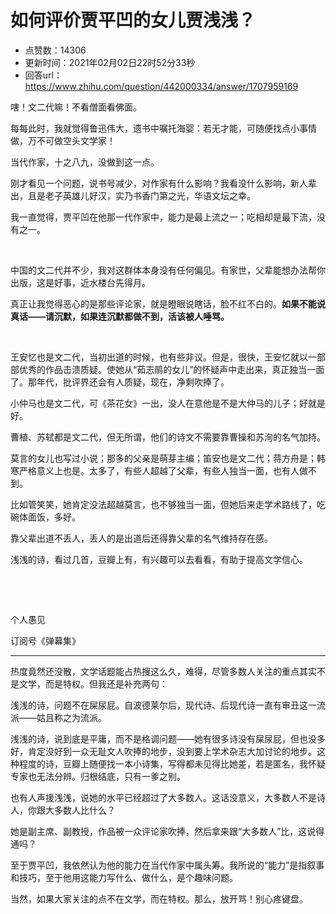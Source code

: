 # 如何评价贾平凹的女儿贾浅浅？
- 点赞数：14306
- 更新时间：2021年02月02日22时52分33秒
- 回答url：https://www.zhihu.com/question/442000334/answer/1707959169
<body>
 <p data-pid="7cNurveD">嗐！文二代嘛！不看僧面看佛面。</p>
 <p data-pid="6Bb5-TYC">每每此时，我就觉得鲁迅伟大，遗书中嘱托海婴：若无才能，可随便找点小事情做，万不可做空头文学家！</p>
 <p data-pid="FB5kJTvM">当代作家，十之八九，没做到这一点。</p>
 <p data-pid="ZrdbD6iX">刚才看见一个问题，说书号减少，对作家有什么影响？我看没什么影响，新人辈出，且是老子英雄儿好汉，实乃书香门第之光，华语文坛之幸。</p>
 <p data-pid="QR-1dLFU">我一直觉得，贾平凹在他那一代作家中，能力是最上流之一；吃相却是最下流，没有之一。</p>
 <p class="ztext-empty-paragraph"><br></p>
 <p data-pid="O14ldhPc">中国的文二代并不少，我对这群体本身没有任何偏见。有家世，父辈能想办法帮你出版，这是好事，近水楼台先得月。</p>
 <p data-pid="U9BWoD_v">真正让我觉得恶心的是那些评论家，就是瞪眼说瞎话，脸不红不白的。<b>如果不能说真话——请沉默，如果连沉默都做不到，活该被人唾骂。</b></p>
 <p class="ztext-empty-paragraph"><br></p>
 <p data-pid="zBl4t14_">王安忆也是文二代，当初出道的时候，也有些非议。但是，很快，王安忆就以一部部优秀的作品击溃质疑。使她从“茹志鹃的女儿”的怀疑声中走出来，真正独当一面了。那年代，批评界还会有人质疑，现在，净剩吹捧了。</p>
 <p data-pid="5h16mmZO">小仲马也是文二代，可《茶花女》一出，没人在意他是不是大仲马的儿子；好就是好。</p>
 <p data-pid="fVBSQRLN">曹植、苏轼都是文二代，但无所谓，他们的诗文不需要靠曹操和苏洵的名气加持。</p>
 <p data-pid="-nSRg8HV">莫言的女儿也写过小说；那多的父亲是萌芽主编；笛安也是文二代；蒋方舟是；韩寒严格意义上也是。太多了，有些人超越了父辈，有些人独当一面，也有人做不到。</p>
 <p data-pid="xzdCsbX8">比如管笑笑，她肯定没法超越莫言，也不够独当一面，但她后来走学术路线了，吃碗体面饭，多好。</p>
 <p data-pid="IcdKEOww">靠父辈出道不丢人，丢人的是出道后还得靠父辈的名气维持存在感。</p>
 <p data-pid="y4LgFOBx">浅浅的诗，看过几首，豆瓣上有，有兴趣可以去看看，有助于提高文学信心。</p>
 <p class="ztext-empty-paragraph"><br></p>
 <p class="ztext-empty-paragraph"><br></p>
 <p data-pid="mG9nVfT4">个人愚见</p>
 <p data-pid="rf2SbAiI">订阅号《弹幕集》</p>
 <hr>
 <p data-pid="tynJ4aE8">热度竟然还没散，文学话题能占热搜这么久，难得，尽管多数人关注的重点其实不是文学，而是特权。但我还是补充两句：</p>
 <p data-pid="rcon5X18">浅浅的诗，问题不在屎尿屁。自波德莱尔后，现代诗、后现代诗一直有审丑这一流派——姑且称之为流派。</p>
 <p data-pid="N54f_vmV">浅浅的诗，说到底是平庸，而不是格调问题——她有很多诗没有屎尿屁，但也没多好，肯定没好到一众无耻文人吹捧的地步，没到要上学术杂志大加讨论的地步。这种程度的诗，豆瓣上随便找一本小诗集，写得都未见得比她差，若是匿名，我怀疑专家也无法分辨。归根结底，只有一爹之别。</p>
 <p data-pid="MDm1o5XR">也有人声援浅浅，说她的水平已经超过了大多数人。这话没意义，大多数人不是诗人，你跟大多数人比什么？</p>
 <p data-pid="lPiJRC-B">她是副主席、副教授，作品被一众评论家吹捧，然后拿来跟“大多数人”比，这说得通吗？</p>
 <p data-pid="QgLpRSjg">至于贾平凹，我依然认为他的能力在当代作家中属头筹。我所说的“能力”是指叙事和技巧，至于他用这能力写什么、做什么，是个趣味问题。</p>
 <p data-pid="6tjzmdNh">当然，如果大家关注的点不在文学，而在特权。那么，放开骂！别心疼键盘。</p>
</body>